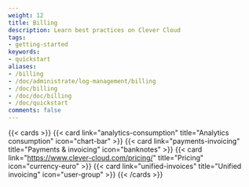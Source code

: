 ```yaml
---
weight: 12
title: Billing
description: Learn best practices on Clever Cloud
tags:
- getting-started
keywords:
- quickstart
aliases:
- /billing
- /doc/administrate/log-management/billing
- /doc/billing
- /doc/doc/billing
- /doc/quickstart
comments: false
---
```


{{< cards >}}
  {{< card link="analytics-consumption" title="Analytics consumption" icon="chart-bar" >}}
  {{< card link="payments-invoicing" title="Payments & invoicing" icon="banknotes" >}}
  {{< card link="https://www.clever-cloud.com/pricing/" title="Pricing" icon="currency-euro" >}}
  {{< card link="unified-invoices" title="Unified invoicing" icon="user-group" >}}
{{< /cards >}}
